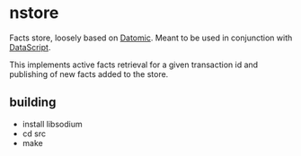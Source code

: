 # nstore

Facts store, loosely based on [Datomic](https://www.datomic.com/). Meant to be used in conjunction with [DataScript](https://github.com/tonsky/datascript).

This implements active facts retrieval for a given transaction id and publishing of new facts added to the store.

## building
* install libsodium
* cd src
* make
